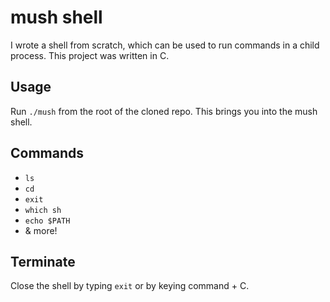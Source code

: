 # mush shell

I wrote a shell from scratch, which can be used to run commands in a child process. This project was written in C.  

## Usage
Run `./mush` from the root of the cloned repo. This brings you into the mush shell.

## Commands

- `ls`
- `cd`
- `exit`
- `which sh`
- `echo $PATH`
- & more!

## Terminate  
Close the shell by typing `exit` or by keying command + C.
